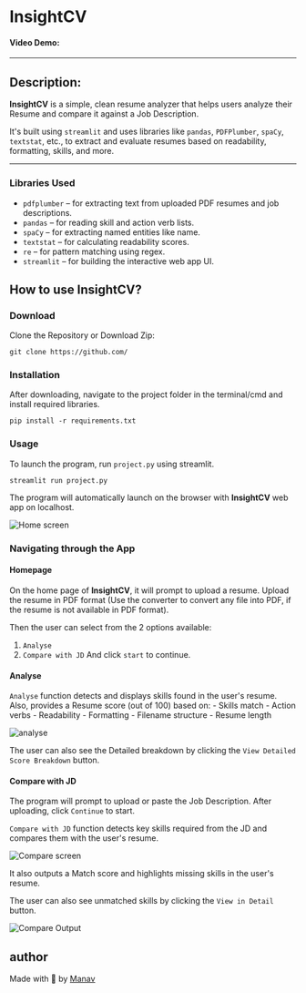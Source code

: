 # __InsightCV__
#### Video Demo:  <URL HERE>

---

## __Description:__
**InsightCV** is a simple, clean resume analyzer that helps users analyze their Resume and compare it against a Job Description.

It's built using `streamlit` and uses libraries like `pandas`, `PDFPlumber`, `spaCy`, `textstat`, etc., to extract and evaluate resumes based on readability, formatting, skills, and more.

---

### __Libraries Used__
- `pdfplumber` – for extracting text from uploaded PDF resumes and job descriptions.
- `pandas` – for reading skill and action verb lists.
- `spaCy` – for extracting named entities like name.
- `textstat` – for calculating readability scores.
- `re` – for pattern matching using regex.
- `streamlit` – for building the interactive web app UI.

## __How to use InsightCV?__

### Download
Clone the Repository or Download Zip:
```
git clone https://github.com/
``` 
### Installation
After downloading, navigate to the project folder in the terminal/cmd and install required libraries.
```
pip install -r requirements.txt
```
### Usage
To launch the program, run `project.py` using streamlit.
```
streamlit run project.py
```
The program will automatically launch on the browser with **InsightCV** web app on localhost.

![Home screen](https://i.postimg.cc/wxPXCQG1/Screenshot-24.png)

### Navigating through the App

#### Homepage

On the home page of **InsightCV**, it will prompt to upload a resume. Upload the resume in PDF format (Use the converter to convert any file into PDF, if the resume is not available in PDF format).

Then the user can select from the 2 options available:
1. `Analyse`
2. `Compare with JD`
 And click `start` to continue.

#### Analyse
`Analyse` function detects and displays skills found in the user's resume.
Also, provides a Resume score (out of 100) based on:
    - Skills match
    - Action verbs
    - Readability
    - Formatting
    - Filename structure
    - Resume length

![analyse](https://i.postimg.cc/W4FF6BsS/Screenshot-25.png)

The user can also see the Detailed breakdown by clicking the `View Detailed Score Breakdown` button.

#### Compare with JD
The program will prompt to upload or paste the Job Description. After uploading, click `Continue` to start.

`Compare with JD` function detects key skills required from the JD and compares them with the user's resume.

![Compare screen](https://i.postimg.cc/gkzxBXYx/Screenshot-26.png)

It also outputs a Match score and highlights missing skills in the user's resume.

The user can also see unmatched skills by clicking the `View in Detail` button.

![Compare Output](https://i.postimg.cc/DyxSVvZB/Screenshot-27.png)

## __author__
Made with 🤍 by [Manav](https:www.linkedin.com/in/manav-kumarr)
